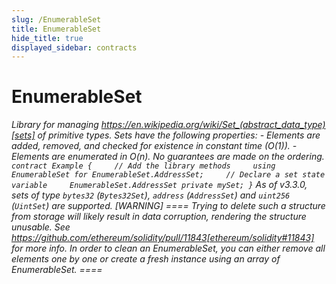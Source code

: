 ```yaml
---
slug: /EnumerableSet
title: EnumerableSet
hide_title: true
displayed_sidebar: contracts
---
```


# EnumerableSet

_Library for managing https://en.wikipedia.org/wiki/Set_(abstract_data_type)[sets] of primitive types. Sets have the following properties: - Elements are added, removed, and checked for existence in constant time (O(1)). - Elements are enumerated in O(n). No guarantees are made on the ordering. `contract Example {     // Add the library methods     using EnumerableSet for EnumerableSet.AddressSet;     // Declare a set state variable     EnumerableSet.AddressSet private mySet; }` As of v3.3.0, sets of type `bytes32` (`Bytes32Set`), `address` (`AddressSet`) and `uint256` (`UintSet`) are supported. [WARNING] ==== Trying to delete such a structure from storage will likely result in data corruption, rendering the structure unusable. See https://github.com/ethereum/solidity/pull/11843[ethereum/solidity#11843] for more info. In order to clean an EnumerableSet, you can either remove all elements one by one or create a fresh instance using an array of EnumerableSet. ====_
